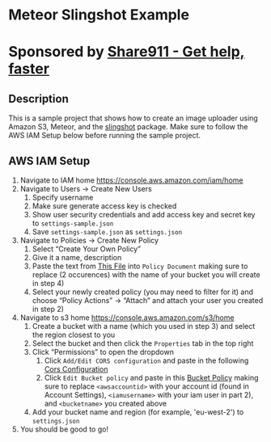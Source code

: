 # Meteor Slingshot Example

# Sponsored by [Share911 - Get help, faster](https://share911.com/)

## Description

This is a sample project that shows how to create an image uploader using Amazon S3, Meteor, and the [slingshot](https://github.com/CulturalMe/meteor-slingshot) package. Make sure to follow the AWS IAM Setup below before running the sample project.

## AWS IAM Setup

1. Navigate to IAM home https://console.aws.amazon.com/iam/home
2. Navigate to Users -> Create New Users
    1. Specify username
    2. Make sure generate access key is checked
    3. Show user security credentials and add access key and secret key to `settings-sample.json`
    4. Save `settings-sample.json` as `settings.json`
3. Navigate to Policies -> Create New Policy
    1. Select “Create Your Own Policy”
    2. Give it a name, description
    3. Paste the text from [This File](https://github.com/quackware/meteor-slingshot-example/blob/master/iam_files/policy_document.json) into `Policy Document` making sure to replace <bucketname> (2 occurences) with the name of your bucket you will create in step 4)
    4. Select your newly created policy (you may need to filter for it) and choose “Policy Actions” -> “Attach” and attach your user you created in step 2)
4. Navigate to s3 home https://console.aws.amazon.com/s3/home
    1. Create a bucket with a name (which you used in step 3) and select the region closest to you
    2. Select the bucket and then click the `Properties` tab in the top right
    3. Click “Permissions” to open the dropdown
        1. Click `Add/Edit CORS configuration` and paste in the following [Cors Configuration](https://github.com/quackware/meteor-slingshot-example/blob/master/iam_files/cors_configuration.xml)
        2. Click `Edit Bucket policy` and paste in this [Bucket Policy](https://github.com/quackware/meteor-slingshot-example/blob/master/iam_files/bucket_policy.json) making sure to replace `<awsaccountid>` with your account id (found in Account Settings), `<iamusername>` with your iam user in part 2), and `<bucketname>` you created above
    4. Add your bucket name and region (for example, 'eu-west-2') to `settings.json`
5. You should be good to go!
